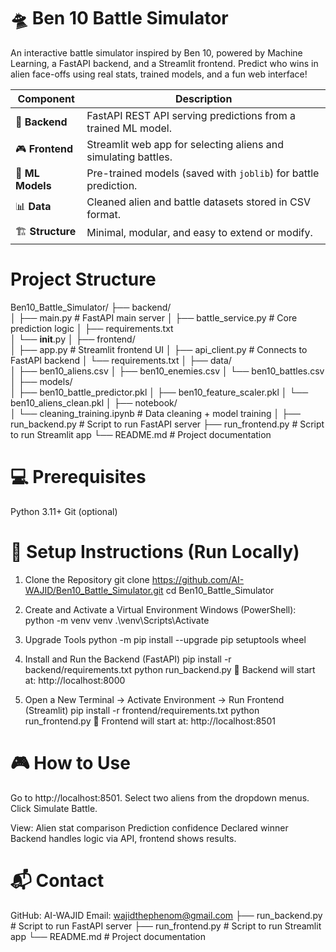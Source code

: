 # 🛸 Ben 10 Battle Simulator
An interactive battle simulator inspired by Ben 10, powered by Machine Learning, a FastAPI backend, and a Streamlit frontend.
Predict who wins in alien face-offs using real stats, trained models, and a fun web interface!

| Component        | Description                                                     |
| ---------------- | --------------------------------------------------------------- |
| 🔧 **Backend**   | FastAPI REST API serving predictions from a trained ML model.   |
| 🎮 **Frontend**  | Streamlit web app for selecting aliens and simulating battles.  |
| 🧠 **ML Models** | Pre-trained models (saved with `joblib`) for battle prediction. |
| 📊 **Data**      | Cleaned alien and battle datasets stored in CSV format.         |
| 🏗 **Structure** | Minimal, modular, and easy to extend or modify.                 |

# Project Structure
Ben10_Battle_Simulator/
├── backend/                 
│   ├── main.py                # FastAPI main server
│   ├── battle_service.py      # Core prediction logic
│   ├── requirements.txt       
│   └── __init__.py
│
├── frontend/                
│   ├── app.py                 # Streamlit frontend UI
│   ├── api_client.py          # Connects to FastAPI backend
│   └── requirements.txt
│
├── data/                     
│   ├── ben10_aliens.csv
│   ├── ben10_enemies.csv
│   └── ben10_battles.csv
│
├── models/                   
│   ├── ben10_battle_predictor.pkl
│   ├── ben10_feature_scaler.pkl
│   └── ben10_aliens_clean.pkl
│
├── notebook/                 
│   └── cleaning_training.ipynb  # Data cleaning + model training
│
├── run_backend.py            # Script to run FastAPI server
├── run_frontend.py           # Script to run Streamlit app
└── README.md                 # Project documentation


# 💻 Prerequisites
Python 3.11+
Git (optional)

# 🔧 Setup Instructions (Run Locally)

1. Clone the Repository
git clone https://github.com/AI-WAJID/Ben10_Battle_Simulator.git
cd Ben10_Battle_Simulator

2. Create and Activate a Virtual Environment
   Windows (PowerShell):
   python -m venv venv
   .\venv\Scripts\Activate
   
3. Upgrade Tools
   python -m pip install --upgrade pip setuptools wheel

4. Install and Run the Backend (FastAPI)
   pip install -r backend/requirements.txt
   python run_backend.py
   📍 Backend will start at: http://localhost:8000
5. Open a New Terminal → Activate Environment → Run Frontend (Streamlit)
   pip install -r frontend/requirements.txt
   python run_frontend.py
   📍 Frontend will start at: http://localhost:8501


# 🎮 How to Use
Go to http://localhost:8501.
Select two aliens from the dropdown menus.
Click Simulate Battle.

View:
Alien stat comparison
Prediction confidence
Declared winner
Backend handles logic via API, frontend shows results.

# 📬 Contact
GitHub: AI-WAJID
Email: wajidthephenom@gmail.com
├── run_backend.py            # Script to run FastAPI server
├── run_frontend.py           # Script to run Streamlit app
└── README.md                 # Project documentation
